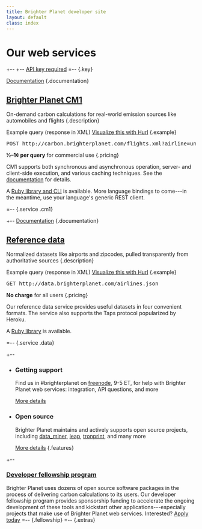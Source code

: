 ```yaml
---
title: Brighter Planet developer site
layout: default
class: index
---
```


# Our web services #

+--
 +--
  [API key required](http://keys.brighterplanet.com)
 =--
 {.key}
 
[Documentation](http://carbon.brighterplanet.com/documentation)
{.documentation}
 
## [Brighter Planet CM1](http://carbon.brighterplanet.com) ##

On-demand carbon calculations for real-world emission sources like automobiles and flights
{.description}

Example query (response in XML) [Visualize this with Hurl](#)
{.example}

<pre>POST http://carbon.brighterplanet.com/flights.xml?airline=united&amp;origin_airport=lax&amp;destination_airport=jfk&amp;seat_class=economy&key=YOUR_KEY
</pre>

**½–1¢ per query** for commercial use
{.pricing}

CM1 supports both synchronous and asynchronous operation, server- and client-side execution, and various caching techniques. See the [documentation](http://carbon.brighterplanet.com/documentation) for details.

A [Ruby library and CLI](http://github.com/brighterplanet/carbon) is available. More language bindings to come---in the meantime, use your language's generic REST client.

=--
{.service .cm1}

+--
[Documentation](http://data.brighterplanet.com/documentation)
{.documentation}

## [Reference data](http://data.brighterplanet.com) ##

Normalized datasets like airports and zipcodes, pulled transparently from authoritative sources
{.description}

Example query (response in XML) [Visualize this with Hurl](#)
{.example}

<pre>GET http://data.brighterplanet.com/airlines.json
</pre>

**No charge** for all users
{.pricing}

Our reference data service provides useful datasets in four convenient formats. The service also supports the Taps protocol popularized by Heroku.

A [Ruby library](http://github.com/brighterplanet/earth) is available.

=--
{.service .data}

+--
*  ### Getting support ###
   Find us in #brighterplanet on [freenode](http://freenode.net), 9-5 ET, for help with Brighter Planet web services: integration, API questions, and more

   [More details](/support.html)

*  ### Open source ###
   Brighter Planet maintains and actively supports open source projects, including [data_miner](http://github.com/seamusabshere/data_miner), [leap](http://github.com/rossmeissl/leap), [tronprint](http://github.com/brighterplanet/tronprint), and many more

   [More details](/projects.html)
{.features}

+--
### [Developer fellowship program](/fellowship.html) ###
Brighter Planet uses dozens of open source software packages in the process of delivering carbon calculations to its users. Our developer fellowship program provides sponsorship funding to accelerate the ongoing development of these tools and kickstart other applications---especially projects that make use of Brighter Planet web services. Interested? [Apply today](/fellowship.html)
=--
{.fellowship}
=--
{.extras}
